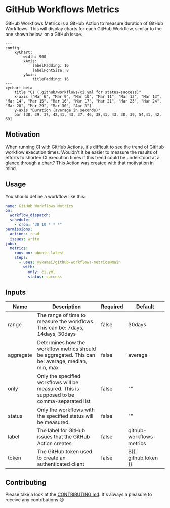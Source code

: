 # GitHub Workflows Metrics

GitHub Workflows Metrics is a GitHub Action to measure duration of GitHub Workflows.
This will display charts for each GitHub Workflow, similar to the one shown below, on a GitHub issue.

```mermaid
---
config:
    xyChart:
        width: 900
        xAxis:
            labelPadding: 16
            labelFontSize: 8
        yAxis:
            titlePadding: 16
---
xychart-beta
    title "CI (.github/workflows/ci.yml for status=success)"
    x-axis ["Mar 6", "Mar 9", "Mar 10", "Mar 11", "Mar 12", "Mar 13", "Mar 14", "Mar 15", "Mar 16", "Mar 17", "Mar 21", "Mar 23", "Mar 24", "Mar 28", "Mar 29", "Mar 30", "Apr 3"]
    y-axis "Duration (average in seconds)"
    bar [38, 39, 37, 42,41, 43, 37, 46, 38,41, 43, 38, 39, 54,41, 42, 69]
```

## Motivation

When running CI with GitHub Actions, it's difficult to see the trend of GitHub workflow execution times.
Wouldn't it be easier to measure the results of efforts to shorten CI execution times
if this trend could be understood at a glance through a chart?
This Action was created with that motivation in mind.

## Usage

You should define a workflow like this:

```yaml
name: GitHub Workflows Metrics
on:
  workflow_dispatch:
  schedule:
    - cron: "30 10 * * *"
permissions:
  actions: read
  issues: write
jobs:
  metrics:
    runs-on: ubuntu-latest
    steps:
      - uses: yykamei/github-workflows-metrics@main
        with:
          only: ci.yml
          status: success
```

## Inputs

| Name      | Description                                                                                      | Required | Default                  |
|-----------|--------------------------------------------------------------------------------------------------|----------|--------------------------|
| range     | The range of time to measure the workflows. This can be: 7days, 14days, 30days                   | false    | 30days                   |
| aggregate | Determines how the workflow metrics should be aggregated. This can be: average, median, min, max | false    | average                  |
| only      | Only the specified workflows will be measured. This is supposed to be comma-separated list       | false    | ""                       |
| status    | Only the workflows with the specified status will be measured.                                   | false    | ""                       |
| label     | The label for GitHub issues that the GitHub Action creates                                       | false    | github-workflows-metrics |
| token     | The GitHub token used to create an authenticated client                                          | false    | ${{ github.token }}      |

## Contributing

Please take a look at the [CONTRIBUTING.md](CONTRIBUTING.md). It's always a pleasure to receive any contributions 😄

